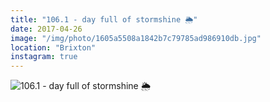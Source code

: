 ```yaml
---
title: "106.1 - day full of stormshine 🌦"
date: 2017-04-26
image: "/img/photo/1605a5508a1842b7c79785ad986910db.jpg"
location: "Brixton"
instagram: true
---
```


![106.1 - day full of stormshine 🌦](/img/photo/1605a5508a1842b7c79785ad986910db.jpg)

